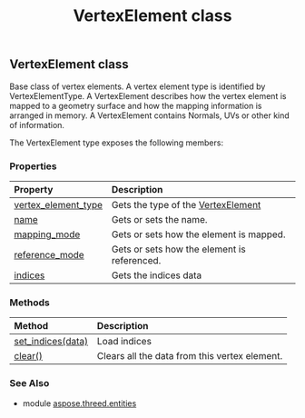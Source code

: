 ﻿---
title: VertexElement class
second_title: Aspose.3D for Python via .NET API References
description: 
type: docs
weight: 400
url: /python-net/aspose.threed.entities/vertexelement/
is_root: false
---

## VertexElement class

Base class of vertex elements.
A vertex element type is identified by VertexElementType. 
A VertexElement describes how the vertex element is mapped to a geometry surface and how the mapping information is arranged in memory. 
A VertexElement contains Normals, UVs or other kind of information.



The VertexElement type exposes the following members:

### Properties
| Property | Description |
| :- | :- |
| [vertex_element_type](/3d/python-net/aspose.threed.entities/vertexelement/vertex_element_type) | Gets the type of the [VertexElement](/3d/python-net/aspose.threed.entities/vertexelement) |
| [name](/3d/python-net/aspose.threed.entities/vertexelement/name) | Gets or sets the name. |
| [mapping_mode](/3d/python-net/aspose.threed.entities/vertexelement/mapping_mode) | Gets or sets how the element is mapped. |
| [reference_mode](/3d/python-net/aspose.threed.entities/vertexelement/reference_mode) | Gets or sets how the element is referenced. |
| [indices](/3d/python-net/aspose.threed.entities/vertexelement/indices) | Gets the indices data |


### Methods
| Method | Description |
| :- | :- |
| [set_indices(data)](/3d/python-net/aspose.threed.entities/vertexelement/set_indices/#list) | Load indices |
| [clear()](/3d/python-net/aspose.threed.entities/vertexelement/clear/#) | Clears all the data from this vertex element. |


### See Also

* module [aspose.threed.entities](../)

